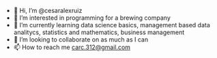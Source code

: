 - 👋 Hi, I’m @cesaralexruiz
- 👀 I’m interested in programming for a brewing company
- 🌱 I’m currently learning data science basics, management based data analitycs, statistics and mathematics, business management
- 💞️ I’m looking to collaborate on as much as I can
- 📫 How to reach me carc.312@gmail.com

<!---
cesaralexruiz/cesaralexruiz is a ✨ special ✨ repository because its `README.md` (this file) appears on your GitHub profile.
You can click the Preview link to take a look at your changes.
--->
